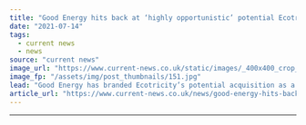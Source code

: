 ```yaml
---
title: "Good Energy hits back at ‘highly opportunistic’ potential Ecotricity takeover"
date: "2021-07-14"
tags: 
  - current news
  - news
source: "current news"
image_url: "https://www.current-news.co.uk/static/images/_400x400_crop_center-center/Zap-Map-on-phone-credit-Good-Energy.jpg"
image_fp: "/assets/img/post_thumbnails/151.jpg"
lead: "​Good Energy has branded Ecotricity’s potential acquisition as a “highly opportunistic approach” following the latter making three indicative offers for the company."
article_url: "https://www.current-news.co.uk/news/good-energy-hits-back-at-highly-opportunistic-potential-ecotricity-takeover?utm_source=rss-feeds&utm_medium=rss&utm_campaign=rss"
---
```


---
